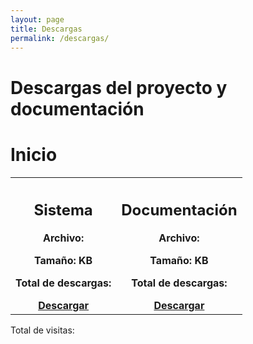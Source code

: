 ```yaml
---
layout: page
title: Descargas
permalink: /descargas/
---
```


<script async src="https://api.countapi.xyz/hit/pruebadepaginaestatica.github.io/visits?callback=callbackName"></script>


<script src="https://cdnjs.cloudflare.com/ajax/libs/axios/0.21.1/axios.min.js" integrity="sha512-bZS47S7sPOxkjU/4Bt0zrhEtWx0y0CRkhEp8IckzK+ltifIIE9EMIMTuT/mEzoIMewUINruDBIR/jJnbguonqQ==" crossorigin="anonymous" referrerpolicy="no-referrer"></script>

# Descargas del proyecto y documentación

<h1> Inicio </h1>
<script src="{{ base.url | prepend: site.url }}/assets/js/main.js"></script>
<table style="width:100%">
    <tr>
        <th>
            <h2> Sistema </h2>
            <p> Archivo:  <span id="archivo"> </span> </p>
            <p> Tamaño: <span id="tamanio"> </span> KB</p>
            <p> Total de descargas:  <span id="descargas"> </span> </p>
            <a class="btn btn-green" href="#" id="btn_descarga_sistema" role="button">Descargar</a>
        </th>
        <th>
            <h2> Documentación </h2>
            <p> Archivo:  <span id="archivo_doc"> </span> </p>
            <p> Tamaño: <span id="tamanio_doc"> </span> KB</p>
            <p> Total de descargas:  <span id="descargas_doc"> </span> </p>
            <a class="btn btn-green" href="#" id="btn_descarga_manual" role="button">Descargar </a>
        </th>
    </tr>
</table>
<p>Total de visitas: <span id="visits"></span> </p>